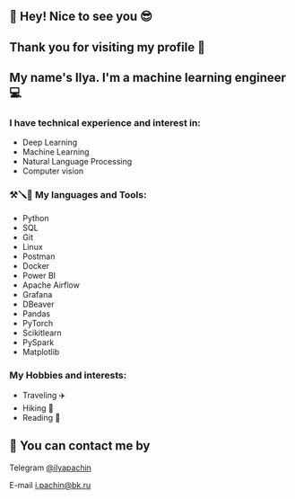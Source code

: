 


## 🚀 Hey! Nice to see you 😎
## Thank you for visiting my profile 🙂
## My name's Ilya. I'm a machine learning engineer 💻

### I have technical experience and interest in:
* Deep Learning
* Machine Learning
* Natural Language Processing
* Computer vision

### ⚒️🪛🔧 My languages and Tools:
* Python
* SQL
* Git
* Linux
* Postman
* Docker
* Power BI
* Apache Airflow
* Grafana
* DBeaver
* Pandas
* PyTorch
* Scikitlearn
* PySpark
* Matplotlib

### My Hobbies and interests: 
* Traveling ✈️
* Hiking 🌄
* Reading 📖

## 🔗 You can contact me by

Telegram [@ilyapachin](https://t.me/ilyapachin)

E-mail [i.pachin@bk.ru](mailto:i.pachin@bk.ru)
